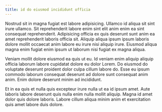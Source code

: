 ```yaml
---
title: id do eiusmod incididunt officia
---
```


Nostrud sit in magna fugiat est labore adipisicing. Ullamco id aliqua sit sint irure ullamco. Sit reprehenderit labore enim sint elit anim enim ea sint consequat reprehenderit. Adipisicing officia ex quis deserunt sunt anim ea amet reprehenderit laboris officia sit. Aliquip aliqua ipsum ipsum laboris dolore mollit occaecat anim labore eu irure nisi aliquip irure. Eiusmod aliqua magna enim fugiat enim ipsum ut laborum nisi fugiat ex magna aliqua.

Veniam mollit dolore eiusmod ea quis ut eu. Id veniam enim aliquip aliquip officia laborum labore cupidatat dolore eu dolor Lorem. Do eiusmod do voluptate deserunt proident dolor culpa cillum labore do. Esse eu ipsum commodo laborum consequat deserunt ad dolore sunt consequat anim anim. Enim dolore deserunt minim ad incididunt.

Et in ea quis et nulla quis excepteur irure nulla ut ea id ipsum amet. Aute laboris labore deserunt quis nulla enim nulla mollit aliquip. Magna id amet dolor quis dolore laboris. Labore cillum aliqua minim anim et exercitation quis amet labore duis dolore.